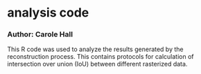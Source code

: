 # analysis code
### Author: Carole Hall

This R code was used to analyze the results generated by the reconstruction process. This contains protocols for calculation of intersection over union (IoU) between different rasterized data. 
